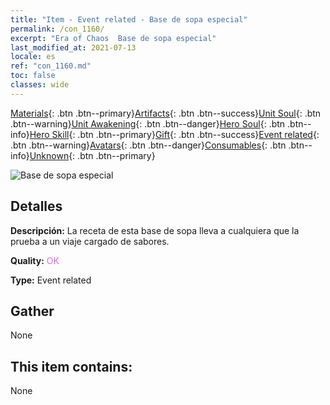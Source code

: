 ```yaml
---
title: "Item - Event related - Base de sopa especial"
permalink: /con_1160/
excerpt: "Era of Chaos  Base de sopa especial"
last_modified_at: 2021-07-13
locale: es
ref: "con_1160.md"
toc: false
classes: wide
---
```

 [Materials](/ItemsES/){: .btn .btn--primary}[Artifacts](/ItemsES/Artifacts/){: .btn .btn--success}[Unit Soul](/ItemsES/UnitSoul/){: .btn .btn--warning}[Unit Awakening](/ItemsES/UnitAwakening/){: .btn .btn--danger}[Hero Soul](/ItemsES/HeroSoul/){: .btn .btn--info}[Hero Skill](/ItemsES/HeroSkill/){: .btn .btn--primary}[Gift](/ItemsES/Gift/){: .btn .btn--success}[Event related](/ItemsES/Events/){: .btn .btn--warning}[Avatars](/ItemsES/Avatars/){: .btn .btn--danger}[Consumables](/ItemsES/Consumables/){: .btn .btn--info}[Unknown](/ItemsES/Unknown/){: .btn .btn--primary}

 ![Base de sopa especial](/images/t/i_8150003.png)

## Detalles
 **Descripción:** La receta de esta base de sopa lleva a cualquiera que la prueba a un viaje cargado de sabores.

 **Quality:** <span style="color: #DA70D6">OK</span>

 **Type:** Event related

## Gather

  None

## This item contains:

  None

